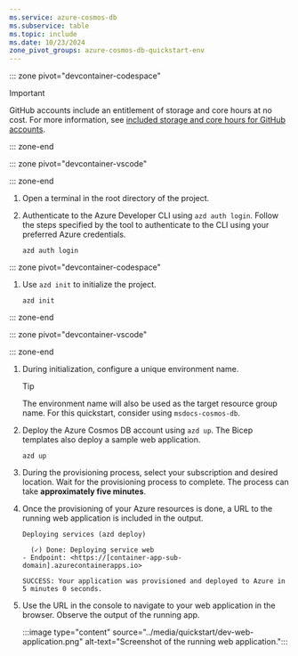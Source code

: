 ```yaml
---
ms.service: azure-cosmos-db
ms.subservice: table
ms.topic: include
ms.date: 10/23/2024
zone_pivot_groups: azure-cosmos-db-quickstart-env
---
```


::: zone pivot="devcontainer-codespace"

> [!IMPORTANT]
> GitHub accounts include an entitlement of storage and core hours at no cost. For more information, see [included storage and core hours for GitHub accounts](https://docs.github.com/billing/managing-billing-for-github-codespaces/about-billing-for-github-codespaces#monthly-included-storage-and-core-hours-for-personal-accounts).

::: zone-end

::: zone pivot="devcontainer-vscode"

::: zone-end

1. Open a terminal in the root directory of the project.

1. Authenticate to the Azure Developer CLI using `azd auth login`. Follow the steps specified by the tool to authenticate to the CLI using your preferred Azure credentials.

    ```azurecli
    azd auth login
    ```

::: zone pivot="devcontainer-codespace"

1. Use `azd init` to initialize the project.

    ```azurecli
    azd init
    ```

::: zone-end

::: zone pivot="devcontainer-vscode"

::: zone-end

1. During initialization, configure a unique environment name.

    > [!TIP]
    > The environment name will also be used as the target resource group name. For this quickstart, consider using `msdocs-cosmos-db`.

1. Deploy the Azure Cosmos DB account using `azd up`. The Bicep templates also deploy a sample web application.

    ```azurecli
    azd up
    ```

1. During the provisioning process, select your subscription and desired location. Wait for the provisioning process to complete. The process can take **approximately five minutes**.

1. Once the provisioning of your Azure resources is done, a URL to the running web application is included in the output.

    ```output
    Deploying services (azd deploy)
    
      (✓) Done: Deploying service web
    - Endpoint: <https://[container-app-sub-domain].azurecontainerapps.io>
    
    SUCCESS: Your application was provisioned and deployed to Azure in 5 minutes 0 seconds.
    ```

1. Use the URL in the console to navigate to your web application in the browser. Observe the output of the running app.

    :::image type="content" source="../media/quickstart/dev-web-application.png" alt-text="Screenshot of the running web application.":::

